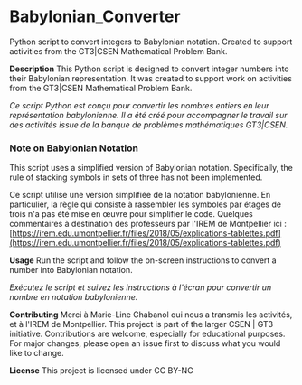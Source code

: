 # Babylonian_Converter
Python script to convert integers to Babylonian notation. Created to support activities from the GT3|CSEN Mathematical Problem Bank.

**Description**
This Python script is designed to convert integer numbers into their Babylonian representation. It was created to support work on activities from the GT3|CSEN Mathematical Problem Bank.

*Ce script Python est conçu pour convertir les nombres entiers en leur représentation babylonienne. Il a été créé pour accompagner le travail sur des activités issue de la banque de problèmes mathématiques GT3|CSEN.*

### Note on Babylonian Notation
This script uses a simplified version of Babylonian notation. Specifically, the rule of stacking symbols in sets of three has not been implemented. 

Ce script utilise une version simplifiée de la notation babylonienne. En particulier, la règle qui consiste à rassembler les symboles par étages de trois n'a pas été mise en œuvre pour simplifier le code. 
Quelques commentaires à destination des professeurs par l'IREM de Montpellier ici : [https://irem.edu.umontpellier.fr/files/2018/05/explications-tablettes.pdf](https://irem.edu.umontpellier.fr/files/2018/05/explications-tablettes.pdf)

**Usage**
Run the script and follow the on-screen instructions to convert a number into Babylonian notation.

*Exécutez le script et suivez les instructions à l'écran pour convertir un nombre en notation babylonienne.*

**Contributing**
Merci à Marie-Line Chabanol qui nous a transmis les activités, et à l'IREM de Montpellier.
This project is part of the larger CSEN | GT3 initiative. Contributions are welcome, especially for educational purposes. For major changes, please open an issue first to discuss what you would like to change.

**License**
This project is licensed under CC BY-NC
